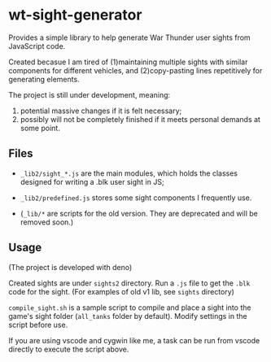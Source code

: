 # wt-sight-generator

Provides a simple library to help generate War Thunder user sights from JavaScript code.

Created becasue I am tired of (1)maintaining multiple sights with similar components for different vehicles, and (2)copy-pasting lines repetitively for generating elements.

The project is still under development, meaning:
1. potential massive changes if it is felt necessary;
2. possibly will not be completely finished if it meets personal demands at some point.


## Files

- `_lib2/sight_*.js` are the main modules, which holds the classes designed for writing a .blk user sight in JS;
- `_lib2/predefined.js` stores some sight components I frequently use.

- (`_lib/*` are scripts for the old version. They are deprecated and will be removed soon.)


## Usage

(The project is developed with deno)

Created sights are under `sights2` directory. Run a `.js` file to get the `.blk` code for the sight. (For examples of old v1 lib, see `sights` directory)

`compile_sight.sh` is a sample script to compile and place a sight into the game's sight folder (`all_tanks` folder by default). Modify settings in the script before use.

If you are using vscode and cygwin like me, a task can be run from vscode directly to execute the script above.

